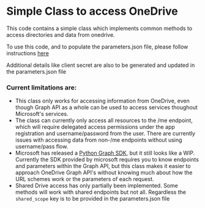 # Simple Class to access OneDrive

This code contains a simple class which implements common methods to access directories and data from onedrive.

To use this code, and to populate the parameters.json file, please follow instructions [here](https://docs.microsoft.com/en-us/graph/auth-v2-service)

Additional details like client secret are also to be generated and updated in the parameters.json file

### Current limitations are:
- This class only works for accessing information from OneDrive, even though Graph API as a whole can be used to access services thoughout Microsoft's services.
- The class can currently only access all resources to the /me endpoint, which will require delegated access permissions under the app registration and username/password from the user. There are currently issues with accessing data from non-/me endpoints without using username/pass flow.
- Microsoft has released a [Python Graph SDK](https://github.com/microsoftgraph/msgraph-sdk-python-core), but it still looks like a WIP. Currently the SDK provided by microsoft requires you to know endpoints and parameters within the Graph API, but this class makes it easier to approach OneDrive Graph API's without knowing much about how the URL schemes work or the parameters of each request.
- Shared Drive access has only partially been implemented. Some methods will work with shared endpoints but not all. Regardless the `shared_scope` key is to be provided in the parameters.json file